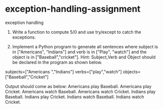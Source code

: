 # exception-handling-assignment
exception handling

1. Write a function to compute 5/0 and use try/except to catch the exceptions.

2. Implement a Python program to generate all sentences where subject is in ["Americans", "Indians"] and verb is in ["Play", "watch"] and the object is in ["Baseball","cricket"].
Hint: Subject,Verb and Object should be declared in the program as shown below.

subjects=["Americans ","Indians"] verbs=["play","watch"] objects=["Baseball","Cricket"]

Output should come as below: Americans play Baseball. Americans play Cricket. Americans watch Baseball. Americans watch Cricket. Indians play Baseball. Indians play Cricket. Indians watch Baseball. Indians watch Cricket.
